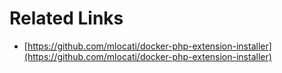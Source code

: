 # Related Links
- [https://github.com/mlocati/docker-php-extension-installer](https://github.com/mlocati/docker-php-extension-installer)
